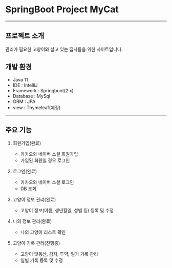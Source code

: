# SpringBoot Project MyCat
---
## 프로젝트 소개
관리가 필요한 고양이와 살고 있는 집사들을 위한 사이트입니다.

## 개발 환경
- Java 11
- IDE : IntelliJ
- Framework : Springboot(2.x)
- Database : MySql
- ORM : JPA
- view : Thymeleaf(예정)
---

## 주요 기능
1. 회원가입(완료)
   - 카카오와 네이버 소셜 회원가입
   - 가입된 회원일 경우 로그인

2. 로그인(완료)
   - 카카오와 네이버 소셜 로그인
   - DB 조회

3. 고양이 정보 관리(완료)
   - 고양이 정보(이름, 생년월일, 성별 등) 등록 및 수정

4. 나의 정보 관리(완료)
   - 나의 고양이 리스트 확인
  
5. 고양이 기록 관리(진행중)
   - 고양이 맛동산, 감자, 투약, 일기 기록 관리
   - 일별 기록 등록 및 수정
